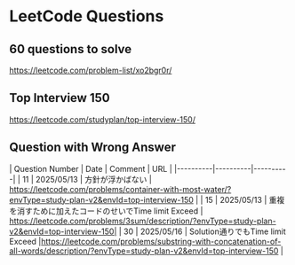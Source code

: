 # LeetCode Questions

## 60 questions to solve
https://leetcode.com/problem-list/xo2bgr0r/

## Top Interview 150
https://leetcode.com/studyplan/top-interview-150/



## Question with Wrong Answer
| Question Number | Date | Comment | URL |
|----------|----------|----------|
| 11 | 2025/05/13 | 方針が浮かばない | https://leetcode.com/problems/container-with-most-water/?envType=study-plan-v2&envId=top-interview-150 |
| 15 | 2025/05/13 | 重複を消すために加えたコードのせいでTime limit Exceed | https://leetcode.com/problems/3sum/description/?envType=study-plan-v2&envId=top-interview-150|
| 30 | 2025/05/16 | Solution通りでもTime limit Exceed |https://leetcode.com/problems/substring-with-concatenation-of-all-words/description/?envType=study-plan-v2&envId=top-interview-150 |
